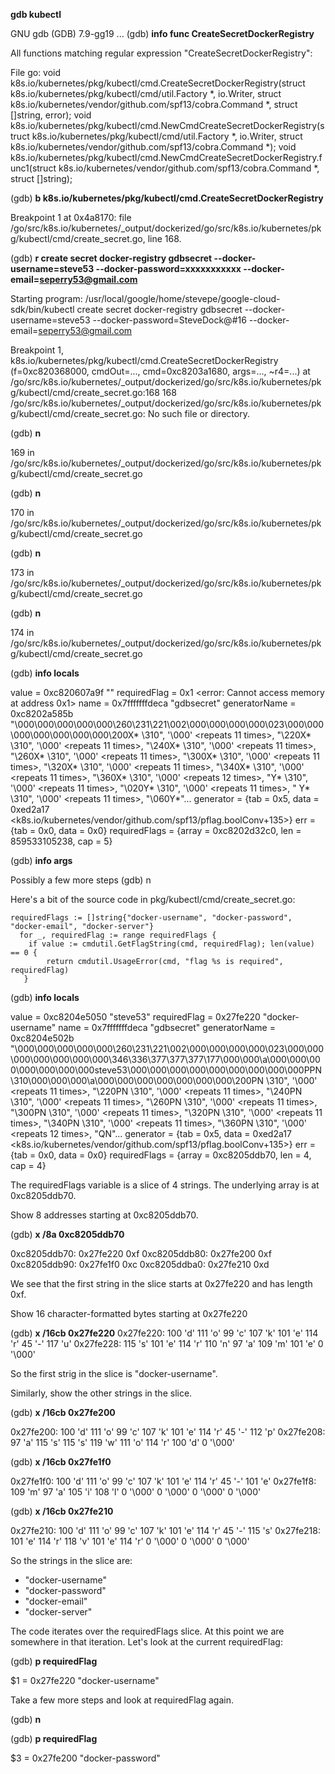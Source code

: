 **gdb kubectl**

GNU gdb (GDB) 7.9-gg19
...
(gdb) **info func CreateSecretDockerRegistry**

All functions matching regular expression "CreateSecretDockerRegistry":

File go:
void k8s.io/kubernetes/pkg/kubectl/cmd.CreateSecretDockerRegistry(struct k8s.io/kubernetes/pkg/kubectl/cmd/util.Factory *, io.Writer, struct k8s.io/kubernetes/vendor/github.com/spf13/cobra.Command *, struct []string, error);
void k8s.io/kubernetes/pkg/kubectl/cmd.NewCmdCreateSecretDockerRegistry(struct k8s.io/kubernetes/pkg/kubectl/cmd/util.Factory *, io.Writer, struct k8s.io/kubernetes/vendor/github.com/spf13/cobra.Command *);
void k8s.io/kubernetes/pkg/kubectl/cmd.NewCmdCreateSecretDockerRegistry.func1(struct k8s.io/kubernetes/vendor/github.com/spf13/cobra.Command *, struct []string);

(gdb) **b k8s.io/kubernetes/pkg/kubectl/cmd.CreateSecretDockerRegistry**

Breakpoint 1 at 0x4a8170: file /go/src/k8s.io/kubernetes/_output/dockerized/go/src/k8s.io/kubernetes/pkg/kubectl/cmd/create_secret.go, line 168.

(gdb) **r create secret docker-registry gdbsecret --docker-username=steve53 --docker-password=xxxxxxxxxxx --docker-email=seperry53@gmail.com**

Starting program: /usr/local/google/home/stevepe/google-cloud-sdk/bin/kubectl create secret docker-registry gdbsecret --docker-username=steve53 --docker-password=SteveDock@#16 --docker-email=seperry53@gmail.com

Breakpoint 1, k8s.io/kubernetes/pkg/kubectl/cmd.CreateSecretDockerRegistry (f=0xc820368000, cmdOut=..., cmd=0xc8203a1680, args=..., ~r4=...)
    at /go/src/k8s.io/kubernetes/_output/dockerized/go/src/k8s.io/kubernetes/pkg/kubectl/cmd/create_secret.go:168
168	/go/src/k8s.io/kubernetes/_output/dockerized/go/src/k8s.io/kubernetes/pkg/kubectl/cmd/create_secret.go: No such file or directory.

(gdb) **n**

169	in /go/src/k8s.io/kubernetes/_output/dockerized/go/src/k8s.io/kubernetes/pkg/kubectl/cmd/create_secret.go

(gdb) **n**

170	in /go/src/k8s.io/kubernetes/_output/dockerized/go/src/k8s.io/kubernetes/pkg/kubectl/cmd/create_secret.go

(gdb) **n**

173	in /go/src/k8s.io/kubernetes/_output/dockerized/go/src/k8s.io/kubernetes/pkg/kubectl/cmd/create_secret.go

(gdb) **n**

174	in /go/src/k8s.io/kubernetes/_output/dockerized/go/src/k8s.io/kubernetes/pkg/kubectl/cmd/create_secret.go

(gdb) **info locals**

value = 0xc820607a9f ""
requiredFlag = 0x1 <error: Cannot access memory at address 0x1>
name = 0x7fffffffdeca "gdbsecret"
generatorName = 0xc8202a585b "\000\000\000\000\000\260\231\221\002\000\000\000\000\023\000\000\000\000\000\000\000\200X* \310", '\000' <repeats 11 times>, "\220X* \310", '\000' <repeats 11 times>, "\240X* \310", '\000' <repeats 11 times>, "\260X* \310", '\000' <repeats 11 times>, "\300X* \310", '\000' <repeats 11 times>, "\320X* \310", '\000' <repeats 11 times>, "\340X* \310", '\000' <repeats 11 times>, "\360X* \310", '\000' <repeats 12 times>, "Y* \310", '\000' <repeats 11 times>, "\020Y* \310", '\000' <repeats 11 times>, " Y* \310", '\000' <repeats 11 times>, "\060Y*"...
generator = {tab = 0x5, data = 0xed2a17 <k8s.io/kubernetes/vendor/github.com/spf13/pflag.boolConv+135>}
err = {tab = 0x0, data = 0x0}
requiredFlags = {array = 0xc8202d32c0, len = 859533105238, cap = 5}

(gdb) **info args**

Possibly a few more steps (gdb) n

Here's a bit of the source code in pkg/kubectl/cmd/create_secret.go:

    requiredFlags := []string{"docker-username", "docker-password", "docker-email", "docker-server"}
	  for _, requiredFlag := range requiredFlags {
		if value := cmdutil.GetFlagString(cmd, requiredFlag); len(value) == 0 {
			return cmdutil.UsageError(cmd, "flag %s is required", requiredFlag)
       }

(gdb) **info locals**

value = 0xc8204e5050 "steve53"
requiredFlag = 0x27fe220 "docker-username"
name = 0x7fffffffdeca "gdbsecret"
generatorName = 0xc8204e502b "\000\000\000\000\000\260\231\221\002\000\000\000\000\023\000\000\000\000\000\000\000\346\336\377\377\377\177\000\000\a\000\000\000\000\000\000\000steve53\000\000\000\000\000\000\000\000\000PPN \310\000\000\000\a\000\000\000\000\000\000\000\200PN \310", '\000' <repeats 11 times>, "\220PN \310", '\000' <repeats 11 times>, "\240PN \310", '\000' <repeats 11 times>, "\260PN \310", '\000' <repeats 11 times>, "\300PN \310", '\000' <repeats 11 times>, "\320PN \310", '\000' <repeats 11 times>, "\340PN \310", '\000' <repeats 11 times>, "\360PN \310", '\000' <repeats 12 times>, "QN"...
generator = {tab = 0x5, data = 0xed2a17 <k8s.io/kubernetes/vendor/github.com/spf13/pflag.boolConv+135>}
err = {tab = 0x0, data = 0x0}
requiredFlags = {array = 0xc8205ddb70, len = 4, cap = 4}

The requiredFlags variable is a slice of 4 strings. The underlying array is at 0xc8205ddb70.

Show 8 addresses starting at 0xc8205ddb70.

(gdb) **x /8a 0xc8205ddb70**

0xc8205ddb70:	0x27fe220	0xf
0xc8205ddb80:	0x27fe200	0xf
0xc8205ddb90:	0x27fe1f0	0xc
0xc8205ddba0:	0x27fe210	0xd

We see that the first string in the slice starts at 0x27fe220 and has length 0xf.

Show 16 character-formatted bytes starting at 0x27fe220

(gdb) **x /16cb 0x27fe220**
0x27fe220:	100 'd'	111 'o'	99 'c'	107 'k'	101 'e'	114 'r'	45 '-'	117 'u'
0x27fe228:	115 's'	101 'e'	114 'r'	110 'n'	97 'a'	109 'm'	101 'e'	0 '\000'

So the first strig in the slice is "docker-username".

Similarly, show the other strings in the slice.

(gdb) **x /16cb 0x27fe200**

0x27fe200:	100 'd'	111 'o'	99 'c'	107 'k'	101 'e'	114 'r'	45 '-'	112 'p'
0x27fe208:	97 'a'	115 's'	115 's'	119 'w'	111 'o'	114 'r'	100 'd'	0 '\000'

(gdb) **x /16cb 0x27fe1f0**

0x27fe1f0:	100 'd'	111 'o'	99 'c'	107 'k'	101 'e'	114 'r'	45 '-'	101 'e'
0x27fe1f8:	109 'm'	97 'a'	105 'i'	108 'l'	0 '\000'	0 '\000'	0 '\000'	0 '\000'

(gdb) **x /16cb 0x27fe210**

0x27fe210:	100 'd'	111 'o'	99 'c'	107 'k'	101 'e'	114 'r'	45 '-'	115 's'
0x27fe218:	101 'e'	114 'r'	118 'v'	101 'e'	114 'r'	0 '\000'	0 '\000'	0 '\000'

So the strings in the slice are:

* "docker-username"
* "docker-password"
* "docker-email"
* "docker-server"

The code iterates over the requiredFlags slice. At this point we are somewhere in
that iteration. Let's look at the current requiredFlag:

(gdb) **p requiredFlag**

$1 = 0x27fe220 "docker-username"

Take a few more steps and look at requiredFlag again.

(gdb) **n**

(gdb) **p requiredFlag**

$3 = 0x27fe200 "docker-password"







